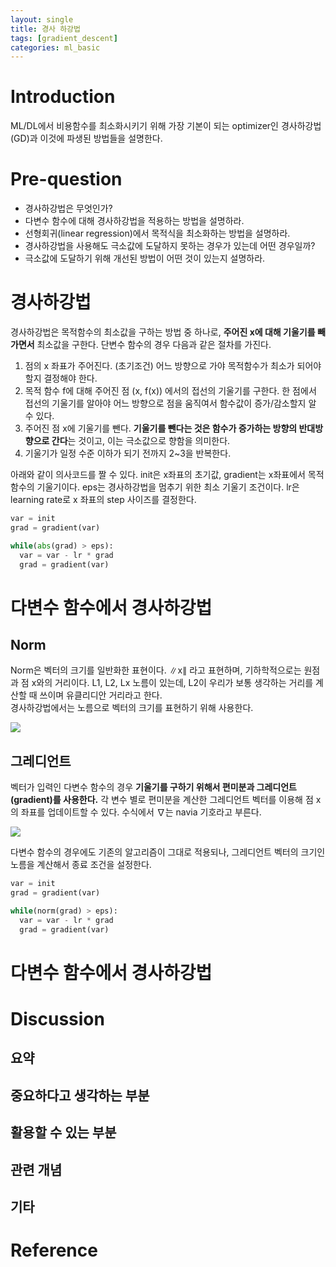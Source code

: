 ```yaml
---
layout: single
title: 경사 하강법
tags: [gradient_descent]
categories: ml_basic
---
```


# Introduction
ML/DL에서 비용함수를 최소화시키기 위해 가장 기본이 되는 optimizer인 경사하강법(GD)과 
이것에 파생된 방법들을 설명한다.

# Pre-question
- 경사하강법은 무엇인가?
- 다변수 함수에 대해 경사하강법을 적용하는 방법을 설명하라.
- 선형회귀(linear regression)에서 목적식을 최소화하는 방법을 설명하라.
- 경사하강법을 사용해도 극소값에 도달하지 못하는 경우가 있는데 어떤 경우일까?
- 극소값에 도달하기 위해 개선된 방법이 어떤 것이 있는지 설명하라.

# 경사하강법
경사하강법은 목적함수의 최소값을 구하는 방법 중 하나로, **주어진 x에 대해 기울기를 빼가면서** 최소값을 구한다.
단변수 함수의 경우 다음과 같은 절차를 가진다.

1. 점의 x 좌표가 주어진다. (초기조건)
어느 방향으로 가야 목적함수가 최소가 되어야 할지 결정해야 한다.
2. 목적 함수 f에 대해 주어진 점 (x, f(x)) 에서의 접선의 기울기를 구한다.
한 점에서 접선의 기울기를 알아야 어느 방향으로 점을 움직여서 함수값이 증가/감소할지 알 수 있다.
3. 주어진 점 x에 기울기를 뺀다. **기울기를 뺀다는 것은 함수가 증가하는 방향의 반대방향으로 간다**는 것이고, 이는 극소값으로 향함을 의미한다. 
4. 기울기가 일정 수준 이하가 되기 전까지 2~3을 반복한다.

아래와 같이 의사코드를 짤 수 있다. 
init은 x좌표의 초기값, gradient는 x좌표에서 목적함수의 기울기이다.
eps는 경사하강법을 멈추기 위한 최소 기울기 조건이다.
lr은 learning rate로 x 좌표의 step 사이즈를 결정한다.
```python
var = init
grad = gradient(var)

while(abs(grad) > eps):
  var = var - lr * grad
  grad = gradient(var)
```

# 다변수 함수에서 경사하강법
## Norm
Norm은 벡터의 크기를 일반화한 표현이다.
∥x∥ 라고 표현하며, 기하학적으로는 원점과 점 x와의 거리이다.
L1, L2, Lx 노름이 있는데, L2이 우리가 보통 생각하는 거리를 계산할 때 쓰이며 유클리디안 거리라고 한다.   
경사하강법에서는 노름으로 벡터의 크기를 표현하기 위해 사용한다.

![](./../../../assets/images/(TODO)2022-09-19-Log_images/1663641887464.png)

## 그레디언트
벡터가 입력인 다변수 함수의 경우 **기울기를 구하기 위해서 편미분과 그레디언트(gradient)를 사용한다.**
각 변수 별로 편미분을 계산한 그레디언트 벡터를 이용해 점 x의 좌표를 업데이트할 수 있다.
수식에서 ∇는 navia 기호라고 부른다.

![](./../../../assets/images/(TODO)2022-09-19-Log_images/1663642618240.png)

다변수 함수의 경우에도 기존의 알고리즘이 그대로 적용되나, 그레디언트 벡터의 크기인 노름을 계산해서 종료 조건을 설정한다.

```python
var = init
grad = gradient(var)

while(norm(grad) > eps):
  var = var - lr * grad
  grad = gradient(var)
```
 
# 다변수 함수에서 경사하강법


# Discussion
## 요약


## 중요하다고 생각하는 부분


## 활용할 수 있는 부분


## 관련 개념


## 기타 


# Reference
